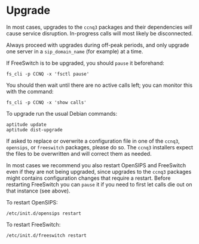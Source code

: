 Upgrade
=======

In most cases, upgrades to the `ccnq3` packages and their dependencies _will_ cause service disruption. In-progress calls will most likely be disconnected.

Always proceed with upgrades during off-peak periods, and only upgrade one server in a `sip_domain_name` (for example) at a time.

If FreeSwitch is to be upgraded, you should `pause` it beforehand:

    fs_cli -p CCNQ -x 'fsctl pause'

You should then wait until there are no active calls left; you can monitor this with the command:

    fs_cli -p CCNQ -x 'show calls'

To upgrade run the usual Debian commands:

    aptitude update
    aptitude dist-upgrade

If asked to replace or overwrite a configuration file in one of the `ccnq3`, `opensips`, or `freeswitch` packages, please do so. The `ccnq3` installers expect the files to be overwritten and will correct them as needed.

In most cases we recommend you also restart OpenSIPS and FreeSwitch even if they are not being upgraded, since upgrades to the `ccnq3` packages might contains configuration changes that require a restart. Before restarting FreeSwitch you can `pause` it if you need to first let calls die out on that instance (see above).

To restart OpenSIPS:

    /etc/init.d/opensips restart

To restart FreeSwitch:

    /etc/init.d/freeswitch restart
